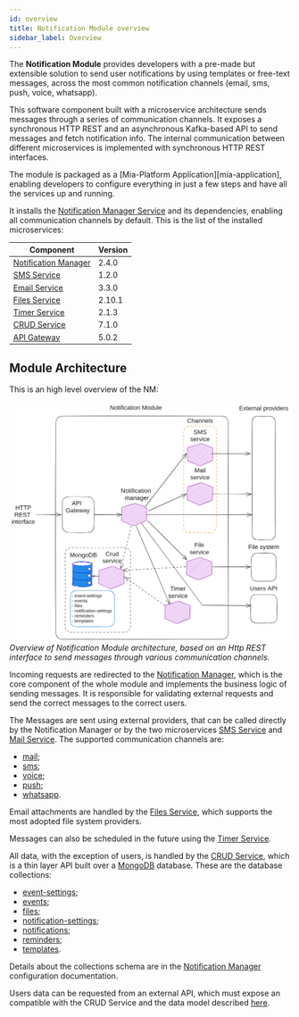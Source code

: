 ```yaml
---
id: overview
title: Notification Module overview
sidebar_label: Overview
---
```


<!--
WARNING: this file was automatically generated by Mia-Platform Doc Aggregator.
DO NOT MODIFY IT BY HAND.
Instead, modify the source file and run the aggregator to regenerate this file.
-->

The **Notification Module** provides developers with a pre-made but extensible solution to send user notifications by using templates or free-text messages, across the most common notification channels (email, sms, push, voice, whatsapp).

This software component built with a microservice architecture sends messages through a series of communication channels. It exposes a synchronous HTTP REST and an asynchronous Kafka-based API to send messages and fetch notification info.
The internal communication between different microservices is implemented with synchronous HTTP REST interfaces.

The module is packaged as a [Mia-Platform Application][mia-application], enabling developers to configure everything in just a few steps and have all the services up and running.

It installs the [Notification Manager Service][mia-notification-manager] and its dependencies, enabling all communication channels by default. This is the list of the installed microservices:

| Component                                        | Version |
|--------------------------------------------------|---------|
| [Notification Manager][mia-notification-manager] | 2.4.0   |
| [SMS Service][mia-sms-service]                   | 1.2.0   |
| [Email Service][mia-mail-service]                | 3.3.0   |
| [Files Service][mia-files-service]               | 2.10.1  |
| [Timer Service][mia-timer-service]               | 2.1.3   |
| [CRUD Service][mia-crud-service]                 | 7.1.0   |
| [API Gateway][mia-api-gateway]                   | 5.0.2   |


## Module Architecture

This is an high level overview of the NM:

![Notification Module Architecture](img/high-level-architecture.png "Notification Module Architecture")
*Overview of Notification Module architecture, based on an Http REST interface to send messages through various communication channels.*

Incoming requests are redirected to the [Notification Manager][mia-notification-manager], which is the core component of the whole module and implements the business logic of sending messages. It is responsible for validating external requests and send the correct messages to the correct users.

The Messages are sent using external providers, that can be called directly by the Notification Manager or by the two microservices  [SMS Service][mia-sms-service] and [Mail Service][mia-mail-service]. The supported communication channels are:

- [mail][channel-mail];
- [sms][channel-sms];
- [voice][channel-push];
- [push][channel-voice];
- [whatsapp][channel-whatsapp]. 

Email attachments are handled by the [Files Service][mia-files-service], which supports the most adopted file system providers.

Messages can also be scheduled in the future using the [Timer Service][mia-timer-service].

All data, with the exception of users, is handled by the [CRUD Service][mia-crud-service], which is a thin layer API built over a [MongoDB][mongodb] database. These are the database collections:

- [event-settings][crud-devent-settings];
- [events][crud-events];
- [files][crud-files];
- [notification-settings][crud-notification-settings];
- [notifications][crud-notifications];
- [reminders][crud-reminders];
- [templates][crud-templates].

Details about the collections schema are in the [Notification Manager][mia-notification-manager-crud] configuration documentation.

Users data can be requested from an external API, which must expose an compatible with the CRUD Service and the data model described [here][mia-notification-manager-users].


[mia-notification-manager]: /runtime_suite/notification-manager-service/configuration#channels-configuration
[mia-notification-manager-crud]: /runtime_suite/notification-manager-service/configuration#crud-collections
[mia-notification-manager-users]: /runtime_suite/notification-manager-service/configuration#users-crud
[mia-sms-service]: /runtime_suite/sms-service/overview
[mia-mail-service]: /runtime_suite/ses-mail-notification-service/configuration
[mia-files-service]: /runtime_suite/files-service/configuration
[mia-timer-service]: /runtime_suite/timer-service/configuration
[mia-crud-service]: /runtime_suite/crud-service/overview_and_usage
[mia-api-gateway]: /runtime_suite/api-gateway/overview

[mongodb]: https://www.mongodb.com/

[crud-devent-settings]: /runtime_suite/notification-manager-service/configuration#event-settings-crud
[crud-events]: /runtime_suite/notification-manager-service/configuration#events-crud
[crud-files]: /runtime_suite/files-service/configuration#crud-collection
[crud-notification-settings]: /runtime_suite/notification-manager-service/configuration#notification-settings-crud
[crud-notifications]: /runtime_suite/notification-manager-service/configuration#notifications-crud
[crud-reminders]: /runtime_suite/timer-service/configuration#dedicated-crud
[crud-templates]: /runtime_suite/notification-manager-service/configuration#templates-crud

[channel-mail]: /runtime_suite/notification-manager-service/overview#email
[channel-sms]: /runtime_suite/notification-manager-service/overview#sms
[channel-push]: /runtime_suite/notification-manager-service/overview#push-notifications
[channel-voice]: /runtime_suite/notification-manager-service/overview#voice-calls
[channel-whatsapp]: /runtime_suite/notification-manager-service/overview#whatsapp-messages

[newman-cli]: https://learning.postman.com/docs/collections/using-newman-cli/command-line-integration-with-newman/
